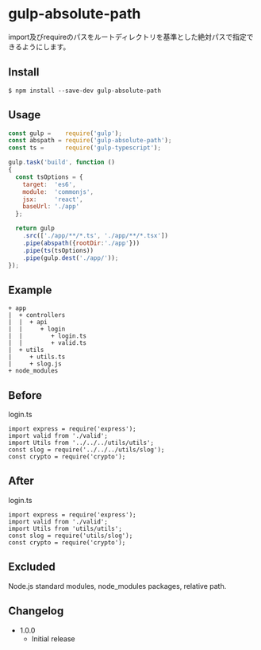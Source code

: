 # gulp-absolute-path

import及びrequireのパスをルートディレクトリを基準とした絶対パスで指定できるようにします。

## Install

    $ npm install --save-dev gulp-absolute-path

## Usage

```js
const gulp =    require('gulp');
const abspath = require('gulp-absolute-path');
const ts =      require('gulp-typescript');

gulp.task('build', function ()
{
  const tsOptions = {
    target:  'es6',
    module:  'commonjs',
    jsx:     'react',
    baseUrl: './app'
  };

  return gulp
    .src(['./app/**/*.ts', './app/**/*.tsx'])
    .pipe(abspath({rootDir:'./app'}))
    .pipe(ts(tsOptions))
    .pipe(gulp.dest('./app/'));
});
```

## Example

```
+ app
|  + controllers
|  |  + api
|  |     + login
|  |        + login.ts
|  |        + valid.ts
|  + utils
|     + utils.ts
|     + slog.js
+ node_modules
```

## Before

login.ts
```
import express = require('express');
import valid from './valid';
import Utils from '../../../utils/utils';
const slog = require('../../../utils/slog');
const crypto = require('crypto');
```

## After

login.ts
```
import express = require('express');
import valid from './valid';
import Utils from 'utils/utils';
const slog = require('utils/slog');
const crypto = require('crypto');
```

## Excluded

Node.js standard modules, node_modules packages, relative path.

## Changelog

* 1.0.0
  * Initial release
